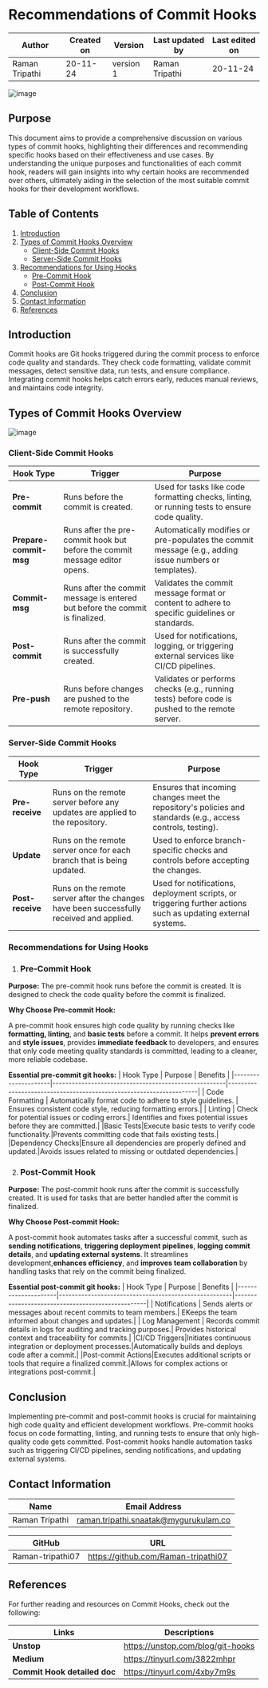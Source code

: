 # Recommendations of Commit Hooks 

  | Author        | Created on | Version | Last updated by | Last edited on |
  |-------------|---------|-------------|-------------|---------|
  | Raman Tripathi | 20-11-24 | version 1 | Raman Tripathi | 20-11-24 |

![image](https://github.com/user-attachments/assets/0c9ff608-1d67-4d20-9cd9-01415c68fdaa)


## Purpose 
This document aims to provide a comprehensive discussion on various types of commit hooks, highlighting their differences and recommending specific hooks based on their effectiveness and use cases. By understanding the unique purposes and functionalities of each commit hook, readers will gain insights into why certain hooks are recommended over others, ultimately aiding in the selection of the most suitable commit hooks for their development workflows.

## Table of Contents

1. [Introduction](#introduction)
2. [Types of Commit Hooks Overview](#types-of-commit-hooks-overview)
   - [Client-Side Commit Hooks](#client-side-commit-hooks)
   - [Server-Side Commit Hooks](#server-side-commit-hooks)
3. [Recommendations for Using Hooks](#recommendations-for-using-hooks)
   - [Pre-Commit Hook](#pre-commit-hook)
   - [Post-Commit Hook](#post-commit-hooks)
4. [Conclusion](#conclusion)
5. [Contact Information](#contact-information)
6. [References](#references)
   
## Introduction
Commit hooks are Git hooks triggered during the commit process to enforce code quality and standards. They check code formatting, validate commit messages, detect sensitive data, run tests, and ensure compliance. Integrating commit hooks helps catch errors early, reduces manual reviews, and maintains code integrity.

## Types of Commit Hooks Overview
![image](https://github.com/user-attachments/assets/e1cf3d43-ac2f-40ed-9410-eb905c3046b1)

### Client-Side Commit Hooks

| Hook Type           | Trigger                                              | Purpose                                                            |
|---------------------|------------------------------------------------------|--------------------------------------------------------------------|
| **Pre-commit**      | Runs before the commit is created.                  | Used for tasks like code formatting checks, linting, or running tests to ensure code quality. |
| **Prepare-commit-msg** | Runs after the pre-commit hook but before the commit message editor opens. | Automatically modifies or pre-populates the commit message (e.g., adding issue numbers or templates). |
| **Commit-msg**      | Runs after the commit message is entered but before the commit is finalized. | Validates the commit message format or content to adhere to specific guidelines or standards. |
| **Post-commit**     | Runs after the commit is successfully created.      | Used for notifications, logging, or triggering external services like CI/CD pipelines. |
| **Pre-push**        | Runs before changes are pushed to the remote repository. | Validates or performs checks (e.g., running tests) before code is pushed to the remote server. |

### Server-Side Commit Hooks

| Hook Type           | Trigger                                              | Purpose                                                            |
|---------------------|------------------------------------------------------|--------------------------------------------------------------------|
| **Pre-receive**     | Runs on the remote server before any updates are applied to the repository. | Ensures that incoming changes meet the repository's policies and standards (e.g., access controls, testing). |
| **Update**          | Runs on the remote server once for each branch that is being updated. | Used to enforce branch-specific checks and controls before accepting the changes. |
| **Post-receive**    | Runs on the remote server after the changes have been successfully received and applied. | Used for notifications, deployment scripts, or triggering further actions such as updating external systems. |

### Recommendations for Using Hooks

1. ### Pre-Commit Hook

**Purpose:** The pre-commit hook runs before the commit is created. It is designed to check the code quality before the commit is finalized.

**Why Choose Pre-commit Hook:**

A pre-commit hook ensures high code quality by running checks like **formatting, linting**, and **basic tests** before a commit. It helps **prevent errors** and **style issues**, provides **immediate feedback** to developers, and ensures that only code meeting quality standards is committed, leading to a cleaner, more reliable codebase.

**Essential pre-commit git hooks:**
| Hook Type           | Purpose                                             | Benefits                                                            |
|---------------------|------------------------------------------------------|--------------------------------------------------------------------|
| Code Formatting     | Automatically format code to adhere to style guidelines. | Ensures consistent code style, reducing formatting errors.|
| Linting         | Check for potential issues or coding errors.| Identifies and fixes potential issues before they are committed.|
|Basic Tests|Execute basic tests to verify code functionality.|Prevents committing code that fails existing tests.|
|Dependency Checks|Ensure all dependencies are properly defined and updated.|Avoids issues related to missing or outdated dependencies.|


2. ### Post-Commit Hook

**Purpose:** The post-commit hook runs after the commit is successfully created. It is used for tasks that are better handled after the commit is finalized.

**Why Choose Post-commit Hook:**

A post-commit hook automates tasks after a successful commit, such as **sending notifications**, **triggering deployment pipelines**, **logging commit details**, and **updating external systems**. It streamlines development,**enhances efficiency**, and **improves team collaboration** by handling tasks that rely on the commit being finalized.

**Essential post-commit git hooks:**
| Hook Type           | Purpose                                             | Benefits                                                            |
|---------------------|------------------------------------------------------|--------------------------------------------------|
| Notifications     | Sends alerts or messages about recent commits to team members.| EKeeps the team informed about changes and updates.|
| Log Management        | Records commit details in logs for auditing and tracking purposes.| Provides historical context and traceability for commits.|
|CI/CD Triggers|Initiates continuous integration or deployment processes.|Automatically builds and deploys code after a commit.|
|Post-commit Actions|Executes additional scripts or tools that require a finalized commit.|Allows for complex actions or integrations post-commit.|

## Conclusion
Implementing pre-commit and post-commit hooks is crucial for maintaining high code quality and efficient development workflows. Pre-commit hooks focus on code formatting, linting, and running tests to ensure that only high-quality code gets committed. Post-commit hooks handle automation tasks such as triggering CI/CD pipelines, sending notifications, and updating external systems.

## Contact Information

| Name| Email Address      |
|-----|--------------------------|
| Raman Tripathi | raman.tripathi.snaatak@mygurukulam.co |

| GitHub | URL |
|----------|---------|
|  Raman-tripathi07  |  https://github.com/Raman-tripathi07 |

## References
For further reading and resources on Commit Hooks, check out the following:

| Links | Descriptions|
|------|---------------------|
|  **Unstop** |https://unstop.com/blog/git-hooks |
| **Medium** |https://tinyurl.com/3822mhpr|
| **Commit Hook detailed doc**|https://tinyurl.com/4xby7m9s|

